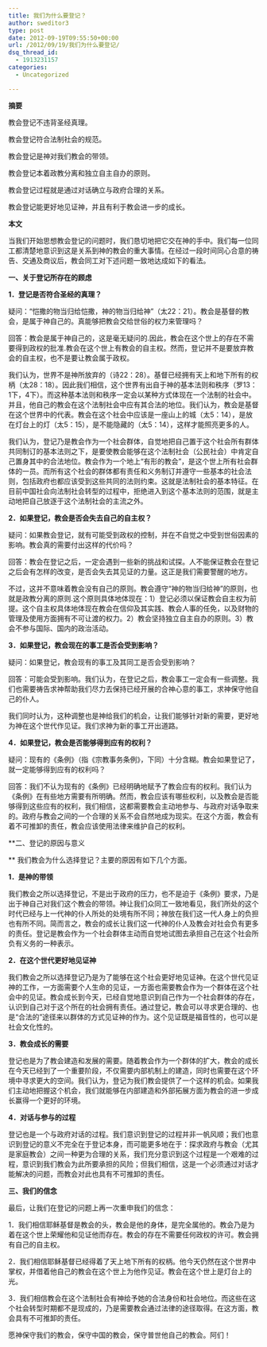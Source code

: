 ```yaml
---
title: 我们为什么要登记？
author: sweditor3
type: post
date: 2012-09-19T09:55:50+00:00
url: /2012/09/19/我们为什么要登记/
dsq_thread_id:
  - 1913231157
categories:
  - Uncategorized

---
```

**摘要**

教会登记不违背圣经真理。
  
教会登记符合法制社会的规范。
  
教会登记是神对我们教会的带领。
  
教会登记本着政教分离和独立自主自办的原则。
  
教会登记过程就是通过对话确立与政府合理的关系。
  
教会登记能更好地见证神，并且有利于教会进一步的成长。
  
**本文**

当我们开始思想教会登记的问题时，我们恳切地把它交在神的手中。我们每一位同工都清楚地意识到这是关系到神的教会的重大事情。在经过一段时间同心合意的祷告、交通及商议后，教会同工对下述问题一致地达成如下的看法。

**一、关于登记所存在的顾虑**

**1．登记是否符合圣经的真理？**

疑问：“恺撒的物当归给恺撒，神的物当归给神”（太22：21）。教会是基督的教会，是属于神自己的。真能够把教会交给世俗的权力来管理吗？

回答：教会是属于神自己的，这是毫无疑问的.因此，教会在这个世上的存在不需要得到政权的批准.教会在这个世上有教会的自主权。然而，登记并不是要放弃教会的自主权，也不是要让教会属于政权。

我们认为，世界不是神所放弃的（诗22：28）。基督已经拥有天上和地下所有的权柄（太28：18）。因此我们相信，这个世界有出自于神的基本法则和秩序（罗13：1下，4下）。而这种基本法则和秩序一定会以某种方式体现在一个法制的社会中。并且，他自己的教会在这个法制社会中应有其合法的地位。我们认为，教会是基督在这个世界中的代表。教会在这个社会中应该是一座山上的城（太5：14），是放在灯台上的灯（太5：15），是不能隐藏的（太5：14），这样才能照亮更多的人。

我们认为，登记乃是教会作为一个社会群体，自觉地把自己置于这个社会所有群体共同制订的基本法则之下，是要使教会能够在这个法制社会（公民社会）中肯定自己置身其中的合法地位。教会作为一个地上“有形的教会”，是这个世上所有社会群体的一员。而所有这个社会的群体都有责任和义务制订并遵守一些基本的社会法则，包括政府也都应该受到这些共同的法则约束。这就是法制社会的基本特征。在目前中国社会向法制社会转型的过程中，拒绝进入到这个基本法则的范围，就是主动地把自己放逐于这个法制社会的主流之外。

**2．如果登记，教会是否会失去自己的自主权？**

疑问：如果教会登记，就有可能受到政权的控制，并在不自觉之中受到世俗因素的影响。教会真的需要付出这样的代价吗？

回答：教会在登记之后，一定会遇到一些新的挑战和试探。人不能保证教会在登记之后会有怎样的改变，是否会失去其见证的力量。这正是我们需要警醒的地方。

不过，这并不意味着教会没有自己的原则。教会遵守“神的物当归给神”的原则，也就是政教分离的原则.这个原则具体地体现在：1）登记必须以保证教会自主权为前提。这个自主权具体地体现在教会在信仰及其实践、教会人事的任免，以及财物的管理及使用方面拥有不可让渡的权力。2）教会坚持独立自主自办的原则。3）教会不参与国际、国内的政治活动。

**3．如果登记，教会现在的事工是否会受到影响？**

疑问：如果登记，教会现有的事工及其同工是否会受到影响？

回答：可能会受到影响。我们认为，在登记之后，教会事工一定会有一些调整。我们也需要祷告求神帮助我们尽力去保持已经开展的合神心意的事工，求神保守他自己的仆人。

我们同时认为，这种调整也是神给我们的机会，让我们能够针对新的需要，更好地为神在这个世代作见证。我们求神为新的事工开出道路。

**4．如果登记，教会是否能够得到应有的权利？**

疑问：现有的《条例》（指《宗教事务条例》，下同）十分含糊。教会如果登记了，就一定能够得到应有的权利吗？

回答：我们不认为现有的《条例》已经明确地赋予了教会应有的权利。我们认为《条例》在有些地方需要有所明确。然而，教会应该有哪些权利，以及教会是否能够得到这些应有的权利，我们相信，这都需要教会主动地参与、与政府对话争取来的。政府与教会之间的一个合理的关系不会自然地成为现实。在这个方面，教会有着不可推卸的责任，教会应该使用法律来维护自己的权利。

**二、登记的原因与意义
  
** 我们教会为什么选择登记？主要的原因有如下几个方面。

**1．是神的带领**

我们教会之所以选择登记，不是出于政府的压力，也不是迫于《条例》要求，乃是出于神自己对我们这个教会的带领。神让我们众同工一致地看见，我们所处的这个时代已经与上一代神的仆人所处的处境有所不同；神放在我们这一代人身上的负担也有所不同。简而言之，教会的成长让我们这一代神的仆人及教会对社会负有更多的责任。登记是教会作为一个社会群体主动而自觉地试图去承担自己在这个社会所负有义务的一种表示。

**2．在这个世代更好地见证神**

我们教会之所以选择登记乃是为了能够在这个社会更好地见证神。在这个世代见证神的工作，一方面需要个人生命的见证，一方面也需要教会作为一个群体在这个社会中的见证。教会成长到今天，已经自觉地意识到自己作为一个社会群体的存在，认识到自己对于这个所在的社会拥有责任。通过登记，教会可以寻求更合理的、也是“合法的”途径来以群体的方式见证神的作为。这个见证既是福音性的，也可以是社会文化性的。

**3．教会成长的需要**

登记也是为了教会建造和发展的需要。随着教会作为一个群体的扩大，教会的成长在今天已经到了一个重要阶段，不仅需要内部机制上的建造，同时也需要在这个环境中寻求更大的空间。我们认为，登记为我们教会提供了一个这样的机会。如果我们主动地把握这个机会，我们就能够在内部建造和外部拓展方面为教会的进一步成长赢得一个更好的环境。

**4．对话与参与的过程**

登记也是一个与政府对话的过程。我们意识到登记的过程并非一帆风顺；我们也意识到登记的意义不完全在于登记本身，而可能更多地在于：探求政府与教会（尤其是家庭教会）之间一种更为合理的关系，我们充分意识到这个过程是一个艰难的过程，意识到我们教会为此所要承担的风险；但我们相信，这是一个必须通过对话才能解决的问题，而教会对此也具有不可推卸的责任。

**三、我们的信念**
  
最后，让我们在登记的问题上再一次重申我们的信念：

1．我们相信耶稣基督是教会的头，教会是他的身体，是完全属他的。教会乃是为着在这个世上荣耀他和见证他而存在。教会的存在不需要任何政权的许可。教会拥有自己的自主权。

2．我们相信耶稣基督已经得着了天上地下所有的权柄。他今天仍然在这个世界中掌权，并借着他自己的教会在这个世上为他作见证。教会在这个世上是灯台上的光。

3．我们相信教会在这个法制社会有神给予她的合法身份和社会地位。而这些在这个社会转型时期都不是现成的，乃是需要教会通过法律的途径取得。在这方面，教会具有不可推卸的责任。

愿神保守我们的教会，保守中国的教会，保守普世他自己的教会。阿们！

&nbsp;

&nbsp;